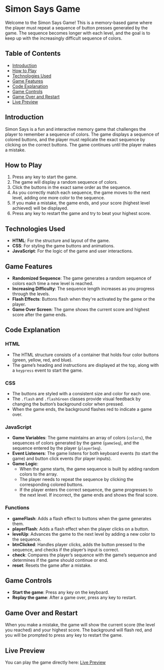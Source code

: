 # Simon Says Game

Welcome to the Simon Says Game! This is a memory-based game where the player must repeat a sequence of button presses generated by the game. The sequence becomes longer with each level, and the goal is to keep up with the increasingly difficult sequence of colors.

## Table of Contents
- [Introduction](#introduction)
- [How to Play](#how-to-play)
- [Technologies Used](#technologies-used)
- [Game Features](#game-features)
- [Code Explanation](#code-explanation)
- [Game Controls](#game-controls)
- [Game Over and Restart](#game-over-and-restart)
- [Live Preview](#live-preview)

## Introduction
Simon Says is a fun and interactive memory game that challenges the player to remember a sequence of colors. The game displays a sequence of colored buttons, and the player must replicate the exact sequence by clicking on the correct buttons. The game continues until the player makes a mistake.

## How to Play
1. Press any key to start the game.
2. The game will display a random sequence of colors.
3. Click the buttons in the exact same order as the sequence.
4. As you correctly match each sequence, the game moves to the next level, adding one more color to the sequence.
5. If you make a mistake, the game ends, and your score (highest level achieved) will be displayed.
6. Press any key to restart the game and try to beat your highest score.

## Technologies Used
- **HTML**: For the structure and layout of the game.
- **CSS**: For styling the game buttons and animations.
- **JavaScript**: For the logic of the game and user interactions.

## Game Features
- **Randomized Sequence**: The game generates a random sequence of colors each time a new level is reached.
- **Increasing Difficulty**: The sequence length increases as you progress through the levels.
- **Flash Effects**: Buttons flash when they're activated by the game or the player.
- **Game Over Screen**: The game shows the current score and highest score after the game ends.

## Code Explanation

### HTML
- The HTML structure consists of a container that holds four color buttons (green, yellow, red, and blue).
- The game’s heading and instructions are displayed at the top, along with a `keypress` event to start the game.

### CSS
- The buttons are styled with a consistent size and color for each one.
- The `.flash` and `.flashGreen` classes provide visual feedback by changing the button’s background color when pressed.
- When the game ends, the background flashes red to indicate a game over.

### JavaScript
- **Game Variables**: The game maintains an array of colors (`colors`), the sequences of colors generated by the game (`gameSeq`), and the sequence entered by the player (`playerSeq`).
- **Event Listeners**: The game listens for both keyboard events (to start the game) and button click events (for player inputs).
- **Game Logic**: 
  - When the game starts, the game sequence is built by adding random colors to the array.
  - The player needs to repeat the sequence by clicking the corresponding colored buttons.
  - If the player enters the correct sequence, the game progresses to the next level. If incorrect, the game ends and shows the final score.

### Functions
- **gameFlash**: Adds a flash effect to buttons when the game generates them.
- **playerFlash**: Adds a flash effect when the player clicks on a button.
- **levelUp**: Advances the game to the next level by adding a new color to the sequence.
- **btnClicked**: Handles player clicks, adds the button pressed to the sequence, and checks if the player’s input is correct.
- **check**: Compares the player’s sequence with the game’s sequence and determines if the game should continue or end.
- **reset**: Resets the game after a mistake.

## Game Controls
- **Start the game**: Press any key on the keyboard.
- **Replay the game**: After a game over, press any key to restart.

## Game Over and Restart
When you make a mistake, the game will show the current score (the level you reached) and your highest score. The background will flash red, and you will be prompted to press any key to restart the game.

## Live Preview
You can play the game directly here: [Live Preview](https://jatincodes-lab.github.io/Simon-Says-Game/)

